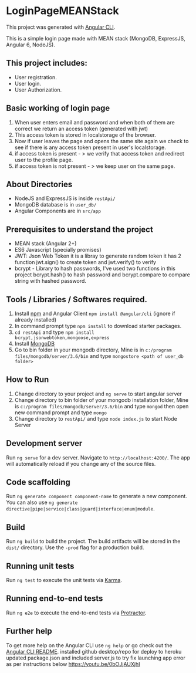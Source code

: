 # LoginPageMEANStack

This project was generated with [Angular CLI](https://github.com/angular/angular-cli).

This is a simple login page made with MEAN stack (MongoDB, ExpressJS, Angular 6, NodeJS).
## This project includes:
- User registration.
- User login.
- User Authorization.

## Basic working of login page
1. When user enters email and password and when both of them are correct we return an access token (generated with jwt)
2. This access token is stored in localstorage of the browser.
3. Now if user leaves the page and opens the same site again we check to see if there is any access token present in user's localstorage.
4. if access token is present - > we verify that access token and redirect user to the profile page.
5. if access token is not present - > we keep user on the same page.

## About Directories
- NodeJS and ExpressJS is inside `restApi/`
- MongoDB database is in `user_db/`
- Angular Components are in `src/app`

## Prerequisites to understand the project
- MEAN stack (Angular 2+)
- ES6 Javascript (specially promises)
- JWT: Json Web Token it is a libray to generate random token it has 2 function jwt.sign() to create token and jwt.verify() to verify
- bcrypt - Library to hash passwords, I've used two functions in this project bcrypt.hash() to hash password and bcrypt.compare to compare string with hashed password.

## Tools / Libraries / Softwares required.
1. Install [npm](https://nodejs.org/) and Angular Client `npm install @angular/cli` (ignore if already installed)
2. In command prompt type `npm install` to download starter packages.
3. `cd restApi` and type `npm install bcrypt,jsonwebtoken,mongoose,express`
4. Install [MongoDB](http://www.mongodb.com/)
5. Go to bin folder in your mongodb directory, Mine is in `c:/program files/mongodb/server/3.6/bin` and type `mongostore <path of user_db folder>`

## How to Run
1. Change directory to your project and `ng serve` to start angular server
2. Change directory to bin folder of your mongodb installation folder, Mine is `c:/program files/mongodb/server/3.6/bin` and type `mongod` then open new command prompt and type `mongo`
3. Change directory to `restApi/` and type `node index.js` to start Node Server

## Development server

Run `ng serve` for a dev server. Navigate to `http://localhost:4200/`. The app will automatically reload if you change any of the source files.

## Code scaffolding

Run `ng generate component component-name` to generate a new component. You can also use `ng generate directive|pipe|service|class|guard|interface|enum|module`.

## Build

Run `ng build` to build the project. The build artifacts will be stored in the `dist/` directory. Use the `-prod` flag for a production build.

## Running unit tests

Run `ng test` to execute the unit tests via [Karma](https://karma-runner.github.io).

## Running end-to-end tests

Run `ng e2e` to execute the end-to-end tests via [Protractor](http://www.protractortest.org/).

## Further help

To get more help on the Angular CLI use `ng help` or go check out the [Angular CLI README](https://github.com/angular/angular-cli/blob/master/README.md).
installed github desktop/repo for deploy to heroku
updated package.json and included server.js to try fix launching app error as per instructions below
https://youtu.be/0bOJjAUXjhI

